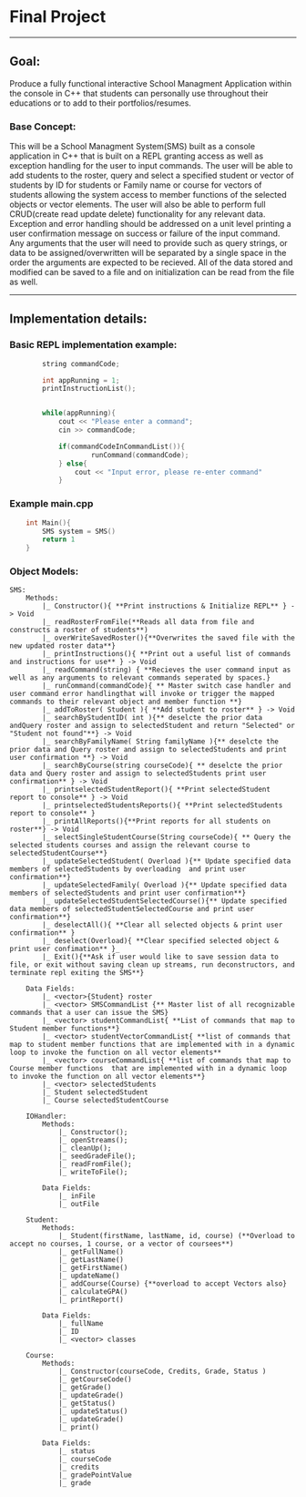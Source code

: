 # Final Project



---

## **Goal**: 
Produce a fully functional interactive School Managment Application within the console in C++ that students can personally use throughout their educations or to add to their portfolios/resumes.

### **Base Concept**:
This will be a School Managment System(SMS) built as a console application in C++ that is built on a REPL granting access as well as exception handling for the user to input commands. The user will be able to add students to the roster, query and select a specified student or vector of students by ID for students or Family name or course for vectors of students allowing the system access to member functions of the selected objects or vector elements. The user will also be able to perform full CRUD(create read update delete) functionality for any relevant data. Exception and error handling should be addressed on a unit level printing a user confirmation message on success or failure of the input command. Any arguments that the user will need to provide such as query strings, or data to be assigned/overwritten will be separated by a single space in the order the arguments are expected to be recieved. All of the data stored and modified can be saved to a file and on initialization can be read from the file as well. 



---
## **Implementation details:**


### **Basic REPL implementation example:**
```CPP
        string commandCode;

        int appRunning = 1;
        printInstructionList();


        while(appRunning){
            cout << "Please enter a command";
            cin >> commandCode;

            if(commandCodeInCommandList()){
                    runCommand(commandCode);
            } else{
                cout << "Input error, please re-enter command"
            }

```

### **Example main.cpp**
```cpp
    int Main(){
        SMS system = SMS()
        return 1
    }
```
### **Object Models**:


    SMS:
        Methods:
            |_ Constructor(){ **Print instructions & Initialize REPL** } -> Void
            |_ readRosterFromFile(**Reads all data from file and constructs a roster of students**)
            |_ overWriteSavedRoster(){**Overwrites the saved file with the new updated roster data**}
            |_ printInstructions(){ **Print out a useful list of commands and instructions for use** } -> Void
            |_ readCommand(string) { **Recieves the user command input as well as any arguments to relevant commands seperated by spaces.}
            |_ runCommand(commandCode){ ** Master switch case handler and user command error handlingthat will invoke or trigger the mapped commands to their relevant object and member function **}
            |_ addToRoster( Student ){ **Add student to roster** } -> Void
            |_ searchByStudentID( int ){** deselcte the prior data andQuery roster and assign to selectedStudent and return "Selected" or "Student not found"**} -> Void
            |_ searchByFamilyName( String familyName ){** deselcte the prior data and Query roster and assign to selectedStudents and print user confirmation **} -> Void
            |_ searchByCourse(string courseCode){ ** deselcte the prior data and Query roster and assign to selectedStudents print user confirmation** } -> Void
            |_ printselectedStudentReport(){ **Print selectedStudent report to console** } -> Void
            |_ printselectedStudentsReports(){ **Print selectedStudents report to console** }
            |_ printAllReports(){**Print reports for all students on roster**} -> Void
            |_ selectSingleStudentCourse(String courseCode){ ** Query the selected students courses and assign the relevant course to selectedStudentCourse**}
            |_ updateSelectedStudent( Overload ){** Update specified data members of selectedStudents by overloading  and print user confirmation**}
            |_ updateSelectedFamily( Overload ){** Update specified data members of selectedStudents and print user confirmation**}
            |_ updateSelectedStudentSelectedCourse(){** Update specified data members of selectedStudentSelectedCourse and print user confirmation**}
            |_ deselectAll(){ **Clear all selected objects & print user confirmation** }
            |_ deselect(Overload){ **Clear specified selected object & print user confimation** }_
            |_ Exit(){**Ask if user would like to save session data to file, or exit without saving clean up streams, run deconstructors, and terminate repl exiting the SMS**}

        Data Fields:
            |_ <vector>{Student} roster
            |_ <vector> SMSCommandList {** Master list of all recognizable commands that a user can issue the SMS}
            |_ <vector> studentCommandList{ **List of commands that map to Student member functions**}
            |_ <vector> studentVectorCommandList{ **list of commands that map to student member functions that are implemented with in a dynamic loop to invoke the function on all vector elements**
            |_ <vector> courseCommandList{ **list of commands that map to Course member functions  that are implemented with in a dynamic loop to invoke the function on all vector elements**}
            |_ <vector> selectedStudents
            |_ Student selectedStudent
            |_ Course selectedStudentCourse

~~~
    IOHandler:
        Methods:
            |_ Constructor();
            |_ openStreams();
            |_ cleanUp();
            |_ seedGradeFile();
            |_ readFromFile();
            |_ writeToFile();

        Data Fields:
            |_ inFile
            |_ outFile
~~~

~~~
    Student:
        Methods:
            |_ Student(firstName, lastName, id, course) (**Overload to accept no courses, 1 course, or a vector of coursees**)
            |_ getFullName()
            |_ getLastName()
            |_ getFirstName()
            |_ updateName()
            |_ addCourse(Course) {**overload to accept Vectors also}
            |_ calculateGPA()
            |_ printReport()

        Data Fields:
            |_ fullName
            |_ ID
            |_ <vector> classes

~~~

~~~
    Course:
        Methods:
            |_ Constructor(courseCode, Credits, Grade, Status )
            |_ getCourseCode()
            |_ getGrade()
            |_ updateGrade()
            |_ getStatus()
            |_ updateStatus()
            |_ updateGrade()
            |_ print()

        Data Fields:
            |_ status
            |_ courseCode
            |_ credits
            |_ gradePointValue
            |_ grade
 ~~~        